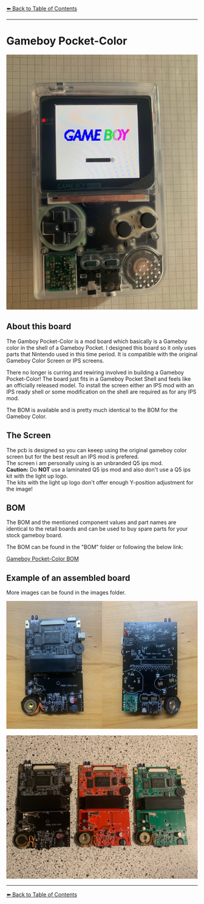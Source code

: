 [:arrow_left: Back to Table of Contents](/../../)

---

# Gameboy Pocket-Color

![](/Pocket-Color/Images/IMG_0426.jpg) 

## About this board
The Gamboy Pocket-Color is a mod board which basically is a Gameboy color in the shell of a Gameboy Pocket.
I designed this board so it only uses parts that Nintendo used in this time period. It is compatible with the original Gameboy Color Screen or IPS screens.

There no longer is curring and rewiring involved in building a Gameboy Pocket-Color!
The board just fits in a Gameboy Pocket Shell and feels like an officially released model.
To install the screen either an IPS mod with an IPS ready shell or some modification on the shell are required as for any IPS mod.

The BOM is available and is pretty much identical to the BOM for the Gameboy Color.

## The Screen
The pcb is designed so you can keeep using the original gameboy color screen but for the best result an IPS mod is prefered.  
The screen i am personally using is an unbranded Q5 ips mod.  
**Caution:** Do **NOT** use a laminated Q5 ips mod and also don't use a Q5 ips kit with the light up logo.  
The kits with the light up logo don't offer enough Y-position adjustment for the image!

## BOM
The BOM and the mentioned component values and part names are identical to the retail boards and can be used to buy spare parts for your stock gameboy board.

The BOM can be found in the "BOM" folder or following the below link:

[Gameboy Pocket-Color BOM](/Pocket-Color/BOM/BOM_MGBC.xlsx)

## Example of an assembled board
More images can be found in the images folder.

![](/Pocket-Color/Images/Pocket_Color_Boards.jpg) 

![](/Pocket-Color/Images/IMG_0714.jpg) 

---
[:arrow_left: Back to Table of Contents](/../../)
